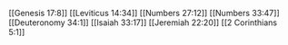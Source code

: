 [[Genesis 17:8]]
[[Leviticus 14:34]]
[[Numbers 27:12]]
[[Numbers 33:47]]
[[Deuteronomy 34:1]]
[[Isaiah 33:17]]
[[Jeremiah 22:20]]
[[2 Corinthians 5:1]]
